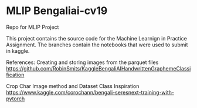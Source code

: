# MLIP Bengaliai-cv19
Repo for MLIP Project

This project contains the source code for the Machine Learnign in Practice Assignment. The branches contain the notebooks that were used to submit in kaggle.

References:
Creating and storing images from the parquet files
https://github.com/RobinSmits/KaggleBengaliAIHandwrittenGraphemeClassification 

Crop Char Image method and Dataset Class Inspiration
https://www.kaggle.com/corochann/bengali-seresnext-training-with-pytorch
